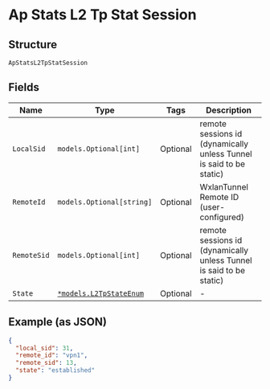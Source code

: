 
# Ap Stats L2 Tp Stat Session

## Structure

`ApStatsL2TpStatSession`

## Fields

| Name | Type | Tags | Description |
|  --- | --- | --- | --- |
| `LocalSid` | `models.Optional[int]` | Optional | remote sessions id (dynamically unless Tunnel is said to be static) |
| `RemoteId` | `models.Optional[string]` | Optional | WxlanTunnel Remote ID (user-configured) |
| `RemoteSid` | `models.Optional[int]` | Optional | remote sessions id (dynamically unless Tunnel is said to be static) |
| `State` | [`*models.L2TpStateEnum`](../../doc/models/l2-tp-state-enum.md) | Optional | - |

## Example (as JSON)

```json
{
  "local_sid": 31,
  "remote_id": "vpn1",
  "remote_sid": 13,
  "state": "established"
}
```

